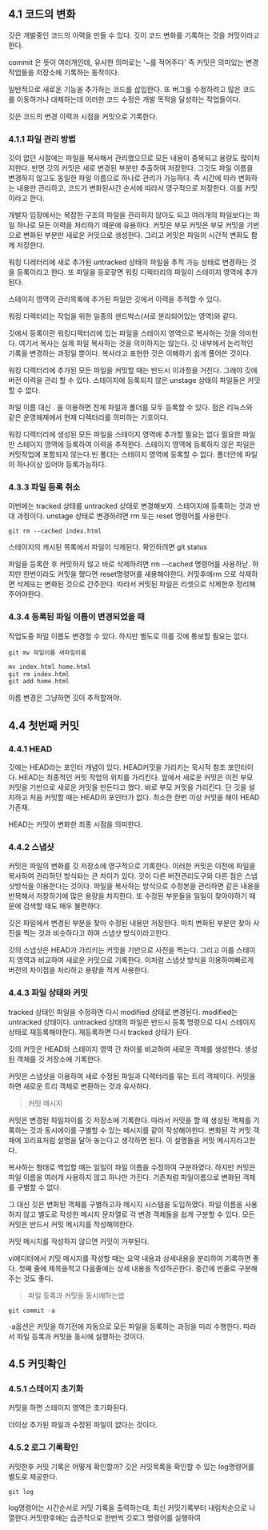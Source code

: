 ## 4.1 코드의 변화

깃은 개발중인 코드의 이력을 만들 수 있다. 깃이 코드 변화를 기록하는 것을 커밋이라고한다.

commit 은 뜻이 여러개인데, 유사한 의미로는 '~를 적어주다' 즉 커밋은 의미있는 변경 작업들을 저장소에 기록하는 동작이다.

일반적으로 새로운 기능을 추가하는 코드를 삽입한다. 또 버그를 수정하려고 많은 코드를 이동하거나 대체하는데 이러한 코드 수정은 개발 목적을 달성하는 작업들이다.

깃은 코드의 변경 이력과 시점을 커밋으로 기록한다.

### 4.1.1 파일 관리 방법

깃이 없던 시절에는 파일을 복사해서 관리했으므로 모든 내용이 중복되고 용량도 많이차지한다. 반면 깃의 커밋은 새로 변경된 부분만 추출하여 저장한다. 그것도 파일 이름을 변경하지 않고도 동일한 파일 이름으로 하나로 관리가 가능하다. 즉 시간에 따라 변화하는 내용만 관리하고, 코드가 변화된시간 순서에 따라서 영구적으로 저장한다. 이를 커밋이라고 한다. 

개발자 입장에서는 복잡한 구조의 파일을 관리하지 않아도 되고 여러개의 파일보다는 파일 하나로 모든 이력을 처리하기 때문에 유용하다. 커밋은 부모 커밋은 부모 커밋을 기반으로 변화된 부분만 새로운 커밋으로 생성한다. 그리고 커밋은 파일의 시간적 변화도 함께 저장한다. 


워킹 디레터리에 새로 추가된 untracked 상태의 파일을 추적 가능 상태로 변경하는 것을 등록이라고 한다. 또 파일을 등로갛면 워킹 디렉터리의 파일이 스테이지 영역에 추가된다.

스테이지 영역의 관리목록에 추가된 파일만 깃에서 이력을 추적할 수 있다.

워킹 디렉터리는 작업을 위한 일종의 샌드박스(서로 분리되어있는 영역)와 같다.

깃에서 등록이란 워킹디렉터리에 있는 파일을 스테이지 영역으로 복사하는 것을 의미한다. 여기서 복사는 실제 파일 복사하는 것을 의미하지는 않는다. 깃 내부에서 논리적인 기록을 변경하는 과정일 뿐이다. 복사라고 표현한 것은 이해하기 쉽게 풀어쓴 것이다. 



워킹 디렉터리에 추가된 모든 파일을 커밋할 때는 반드시 이과정을 거친다. 그래야 깃에 버전 이력을 관리 할 수 있다. 스테이지에 등록되지 않은 unstage 상태의 파일들은 커밋할 수 없다. 

파일 이름 대신 . 을 이용하면 전체 파일과 폴더를 모두 등록할 수 있다. 점은 리눅스와 같은 운영체제에서 현재 디렉터리를 의미하는 기호이다. 

워킹 디렉터리에 생성된 모든 파일을 스테이지 영역에 추가할 필요는 없다 필요한 파일만 스테이지 영역에 등록하여 이력을 추적한다. 스테이지 영역에 등록하지 않은 파일은 커밋작업에 포함되지 않는다.빈 폴더는 스테이지 영역에 등록할 수 없다. 폴더안에 파일이 하나이상 있어야 등록가능하다.


### 4.3.3 파일 등록 취소 

이번에는  tracked 상태를 untracked 상태로 변경해보자. 스테이지에 등록하는 것과 반대 과정이다. unstage 상태로 변경하려면 rm 또는 reset 명령어를 사용한다. 

`git rm --cached index.html`

스테이지의 캐시된 목록에서 파일이 삭제된다. 확인하려면 git status

파일을 등록한 후 커밋하지 않고 바로 삭제하려면 rm --cached 명령어를 사용하낟. 하지만 한번이라도 커밋을 했다면 reset명령어를 새용해야한다. 커밋후에rm 으로 삭제하면 삭제또는 변화된 것으로 간주한다. 따라서 커밋된 파일은 리셋으로 삭제한후 정리해 주어야한다. 




### 4.3.4 등록된 파일 이름이 변경되었을 때

작업도중 파일 이름도 변경할 수 있다. 하지만 별도로 이를 깃에 통보할 필요는 없다.

`git mv 파일이름 새파일이름`

```cmd
mv index.html home.html
git rm index.html
git add home.html
```


이름 변경은 그냥하면 깃이 추적할꺼야.


## 4.4 첫번째 커밋 

### 4.4.1 HEAD

깃에는 HEAD라는 포인터 개념이 있다. HEAD커밋을 가리키는 묵시적 참조 포인터이다.  HEAD는 최종적인 커밋 작업의 위치를 가리킨다. 앞에서 새로운 커밋은 이전 부모 커밋을 기반으로 새로운 커밋을 만든다고 했다. 바로 부모 커밋을 가리킨다. 단 깃을 설치하고 처음 커밋할 때는 HEAD의 포인터가 없다. 최소한 한번 이상 커밋을 해야 HEAD가존재.

HEAD는 커밋이 변화한 최종 시점을 의미한다.

### 4.4.2 스냅샷

커밋은 파일의 변화를 깃 저장소에 영구적으로 기록한다. 이러한 커밋은 이전에 파일을 복사하여 관리하던 방식돠는 큰 차이가 있다. 깃이 다른 버전관리도구와 다른 점은 스냅샷방식을 이용한다는 것이다. 파일을 복사하는 방식으로 수정본을 관리하면 같은 내용을 반복해서 저장하기에 많은 용량을 차지한다. 
또 수정된 부분들을 일일이 찾아야하기 때문에 검색할 때도 매우 불편하다.


깃은 파일에서 변경된 부분을 찾아 수정된 내용만 저장한다. 마치 변화된 부분만 찾아 사진을 찍는 것과 비슷하다고 하여 스냅샷 방식이라고한다.

깃의 스냅샷은 HEAD가 가리키는 커밋을 기반으로 사진을 찍는다. 그리고 이를 스테이지 영역과 비교하여 새로운 커밋으로 기록한다. 이처럼 스냅샷 방식을 이용하여빠르게 버전의 차이점을 처리하고 용량을 적게 사용한다.

### 4.4.3 파일 상태와 커밋 

tracked 상태인 파일을 수정하면 다시 modified 상태로 변경된다. modified는 untracked 상태이다. untracked 상태의 파일은 반드시 등록 명령으로 다시 스테이지 상태로 재등록해야한다. 재등록하면 다시 tracked 상태가 된다.

깃의 커밋은 HEAD와 스테이지 영역 간 차이를 비교하여 새로운 객체를 생성한다. 생성된 객체를 깃 저장소에 기록한다.

커밋은 스냅샷을 이용하여 새로 수정된 파일과 디렉터리를 묶는 트리 객체이다. 커밋을 하면 새로운 트리 객체로 변환하는 것과 유사하다.

> 커밋 메시지

커밋은 변경된 파일차이를 깃 저장소에 기록한다. 따라서 커밋을 할 때 생성된 객체를 기록하는 것과 동시에이를 구별할 수 있는 메시지를 같이 작성해야한다. 변화된 각 커밋 객체에 꼬리표처럼 설명을 달아 놓는다고 생각하면 된다. 이 설명들을 커밋 메시지라고한다. 

복사하는 형태로 백업할 때는 일일이 파일 이름을 수정하여 구분하였다. 하지만 커밋은 파일 이름을 여러개 사용하지 않고 하나만 가진다. 기존처럼 파일이름으로 변화된 객체를 구별할 수 없다.

그 대신 깃은 변화된 객체를 구별하고자 메시지 시스템을 도입하였다. 파일 이름을 사용하지 않고 별도로 작성한 메시지 문자열로 각 변경 객체들을 쉽게 구분할 수 있다. 모든 커밋은 반드시 커밋 메시지를 작성해야한다. 

커밋 메시지를 작성하지 않으면 커밋이 거부된다. 

vi에디터에서 키밋 메시지를 작성할 때는 요약 내용과 상세내용을 분리하여 기록하면 좋다. 첫째 줄에 제목을적고 다음줄에는 상세 내용을 작성하곤한다. 중간에 빈줄로 구분해주는 것도 좋다. 

> 파일 등록과 커밋을 동시에하는법


`git commit -a`

-a옵션은 커밋을 하기전에 자동으로 모든 파일을 등록하는 과정을 미리 수행한다. 따라서 파일 등록과 커밋을 동시에 실행하는 것이다.

## 4.5 커밋확인

### 4.5.1 스테이지 초기화

커밋을 하면 스테이지 영역은 초기화된다. 

더이상 추가된 파일과 수정된 파일이 없다는 것이다.


### 4.5.2 로그 기록확인

커밋한후 커밋 기록은 어떻게 확인할까? 깃은 커밋목록을 확인할 수 있는 log명령어를 별도로 제공한다.

`git log`

log명령어는 시간순서로 커밋 기록을 출력하는데, 최신 커밋기록부터 내림차순으로 나열한다.커밋한후에는 습관적으로 한번씩 깃로그 명령어를 실행하여 
